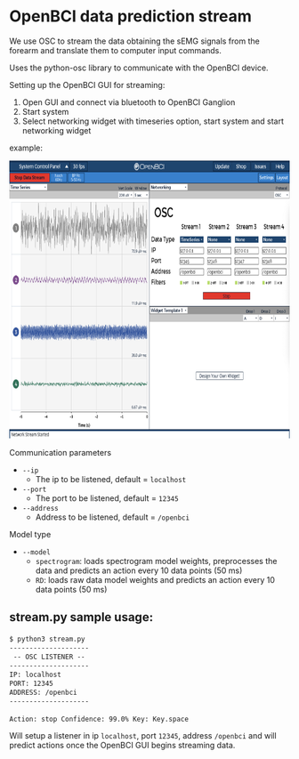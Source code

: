 # OpenBCI data prediction stream

We use OSC to stream the data obtaining the sEMG signals from the forearm and translate them to computer input commands.

Uses the python-osc library to communicate with the OpenBCI device.

Setting up the OpenBCI GUI for streaming:

1) Open GUI and connect via bluetooth to OpenBCI Ganglion
2) Start system
3) Select networking widget with timeseries option, start system and start networking widget

example:
<p align="center">
  <img width="800" height="500" src="../images/open_bci_gui.png">
</p>

Communication parameters

* `--ip`
  * The ip to be listened, default = `localhost`
* `--port`
  * The port to be listened, default = `12345`
* `--address`
  * Address to be listened, default = `/openbci`


Model type
* `--model`
  * `spectrogram`: loads spectrogram model weights, preprocesses the data and predicts an action every 10 data points (50 ms)
  * `RD`: loads raw data model weights and predicts an action every 10 data points (50 ms)

## stream.py sample usage:
```
$ python3 stream.py
--------------------
 -- OSC LISTENER --
--------------------
IP: localhost
PORT: 12345
ADDRESS: /openbci
--------------------

Action: stop Confidence: 99.0% Key: Key.space
```
Will setup a listener in ip `localhost`, port `12345`, address `/openbci` and will predict actions once the OpenBCI GUI begins streaming data. 
